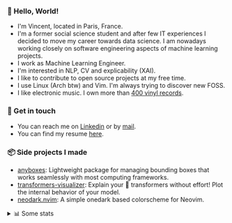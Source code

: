 ### 👋 Hello, World!

- I'm Vincent, located in Paris, France.
- I'm a former social science student and after few IT experiences I decided to move my career towards data science. I am nowadays working closely on software engineering aspects of machine learning projects.
- I work as Machine Learning Engineer.
- I'm interested in NLP, CV and explicability (XAI).
- I like to contribute to open source projects at my free time.
- I use Linux (Arch btw) and Vim. I'm always trying to discover new FOSS.
- I like electronic music. I own more than [400 vinyl records](https://www.discogs.com/user/Voigt_Kampff/collection).

### 🔗 Get in touch

- You can reach me on [Linkedin](https://www.linkedin.com/in/vincent-duchauffour-3a9641155/) or by [mail](mailto:vincent.duchauffour@proton.me).
- You can find my resume [here](https://raw.githubusercontent.com/VDuchauffour/resume/main/resume.pdf).

### 📦 Side projects I made

- [anyboxes](https://github.com/VDuchauffour/anyboxes): Lightweight package for managing bounding boxes that works seamlessly with most computing frameworks.
- [transformers-visualizer](https://github.com/VDuchauffour/transformers-visualizer): Explain your 🤗 transformers without effort! Plot the internal behavior of your model. 
- [neodark.nvim](https://github.com/VDuchauffour/neodark.nvim): A simple onedark based colorscheme for Neovim.

<details><summary>📊 Some stats</summary>  
  
<p align="center">
  <img alt="VDuchauffour's github stats" src="https://github-readme-stats.vercel.app/api?username=VDuchauffour&include_all_commits=true&show_icons=true&theme=react"/>
  <br />
  <img alt="VDuchauffour's streak stats" src="https://streak-stats.demolab.com?user=VDuchauffour&theme=react"/>
  <br />
  <img alt="VDuchauffour's language stats" src="https://github-readme-stats.vercel.app/api/top-langs/?username=VDuchauffour&count_private=true&include_all_commits=true&show_icons=true&layout=compact&theme=react"/>
  <!--   <br />
  <img alt="VDuchauffour's Wakatime stats" src="https://github-readme-stats.vercel.app/api/wakatime?username=VDuchauffour&theme=react"/> -->
</p>

#### 🧭 Wakatime stats
<!--START_SECTION:waka-->
![Code Time](http://img.shields.io/badge/Code%20Time-786%20hrs%2042%20mins-blue)

![Lines of code](https://img.shields.io/badge/From%20Hello%20World%20I%27ve%20Written-61.7%20thousand%20lines%20of%20code-blue)

**🐱 My GitHub Data** 

> 📦 43.4 kB Used in GitHub's Storage 
 > 
> 🏆 1,577 Contributions in the Year 2023
 > 
> 🚫 Not Opted to Hire
 > 
> 📜 7 Public Repositories 
 > 
> 🔑 2 Private Repositories 
 > 
**I'm a Night 🦉** 

```text
🌞 Morning                38 commits          █░░░░░░░░░░░░░░░░░░░░░░░░   05.96 % 
🌆 Daytime                233 commits         █████████░░░░░░░░░░░░░░░░   36.52 % 
🌃 Evening                208 commits         ████████░░░░░░░░░░░░░░░░░   32.60 % 
🌙 Night                  159 commits         ██████░░░░░░░░░░░░░░░░░░░   24.92 % 
```
📅 **I'm Most Productive on Wednesday** 

```text
Monday                   137 commits         █████░░░░░░░░░░░░░░░░░░░░   21.47 % 
Tuesday                  61 commits          ██░░░░░░░░░░░░░░░░░░░░░░░   09.56 % 
Wednesday                156 commits         ██████░░░░░░░░░░░░░░░░░░░   24.45 % 
Thursday                 122 commits         █████░░░░░░░░░░░░░░░░░░░░   19.12 % 
Friday                   76 commits          ███░░░░░░░░░░░░░░░░░░░░░░   11.91 % 
Saturday                 20 commits          █░░░░░░░░░░░░░░░░░░░░░░░░   03.13 % 
Sunday                   66 commits          ███░░░░░░░░░░░░░░░░░░░░░░   10.34 % 
```


📊 **This Week I Spent My Time On** 

```text
💬 Programming Languages: 
Python                   1 hr 6 mins         ███████████████░░░░░░░░░░   59.85 % 
INI                      21 mins             █████░░░░░░░░░░░░░░░░░░░░   19.71 % 
Other                    13 mins             ███░░░░░░░░░░░░░░░░░░░░░░   12.66 % 
Text                     2 mins              █░░░░░░░░░░░░░░░░░░░░░░░░   02.49 % 
XML                      2 mins              █░░░░░░░░░░░░░░░░░░░░░░░░   02.31 % 
```


 Last Updated on 03/08/2023 00:40:52 UTC
<!--END_SECTION:waka-->
</details>
